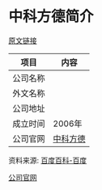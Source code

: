 # 中科方德简介

[原文链接]()

|项目|内容|
|-----|-----|
|公司名称||
|外文名称||
|公司地址||
|成立时间|2006年|
|公司官网|[中科方德](http://www.nfschina.com/)|

资料来源: 
[百度百科-百度]()

[公司官网](http://www.nfschina.com/html/about/company/intro/)